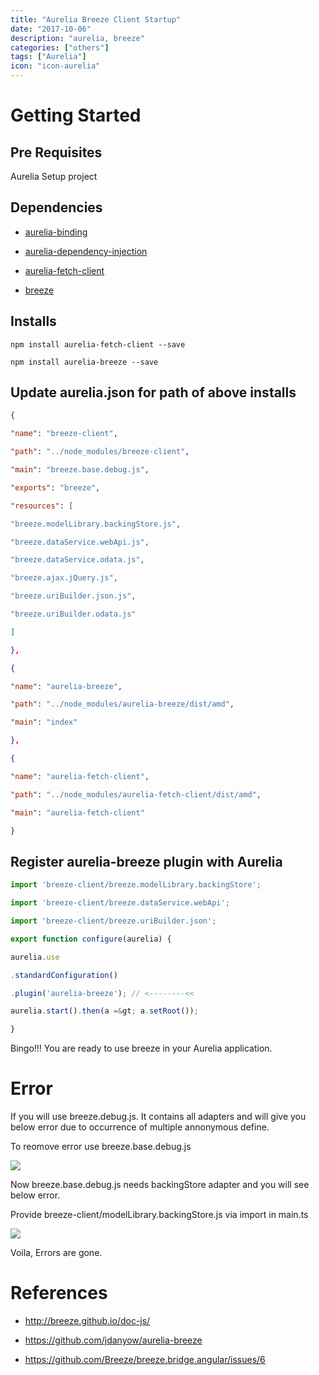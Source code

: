 ```yaml
---
title: "Aurelia Breeze Client Startup"
date: "2017-10-06"
description: "aurelia, breeze"
categories: ["others"]
tags: ["Aurelia"]
icon: "icon-aurelia"
---
```




Getting Started
===============

Pre Requisites
--------------

Aurelia Setup project

Dependencies
------------

- [aurelia-binding](https://github.com/aurelia/binding)

- [aurelia-dependency-injection](https://github.com/aurelia/dependency-injection)

- [aurelia-fetch-client](https://github.com/aurelia/fetch-client)

- [breeze](http://www.getbreezenow.com/breezejs)

Installs
--------

```node
npm install aurelia-fetch-client --save

npm install aurelia-breeze --save
```

Update aurelia.json for path of above installs
----------------------------------------------

```json
{

"name": "breeze-client",

"path": "../node_modules/breeze-client",

"main": "breeze.base.debug.js",

"exports": "breeze",

"resources": [

"breeze.modelLibrary.backingStore.js",

"breeze.dataService.webApi.js",

"breeze.dataService.odata.js",

"breeze.ajax.jQuery.js",

"breeze.uriBuilder.json.js",

"breeze.uriBuilder.odata.js"

]

},

{

"name": "aurelia-breeze",

"path": "../node_modules/aurelia-breeze/dist/amd",

"main": "index"

},

{

"name": "aurelia-fetch-client",

"path": "../node_modules/aurelia-fetch-client/dist/amd",

"main": "aurelia-fetch-client"

}
```

Register aurelia-breeze plugin with Aurelia
-------------------------------------------

```ts
import 'breeze-client/breeze.modelLibrary.backingStore';

import 'breeze-client/breeze.dataService.webApi';

import 'breeze-client/breeze.uriBuilder.json';

export function configure(aurelia) {

aurelia.use

.standardConfiguration()

.plugin('aurelia-breeze'); // <--------<<

aurelia.start().then(a =&gt; a.setRoot());

}
```

Bingo!!! You are ready to use breeze in your Aurelia application.

Error
=====

If you will use breeze.debug.js. It contains all adapters and will give
you below error due to occurrence of multiple annonymous define.

To reomove error use breeze.base.debug.js

![](/static/blog/Aurelia/aurelia-breeze-client-startup/1.png)

Now breeze.base.debug.js needs backingStore adapter and you will see
below error.

Provide breeze-client/modelLibrary.backingStore.js via import in main.ts

![](/static/blog/Aurelia/aurelia-breeze-client-startup/2.png)

Voila, Errors are gone.

References
==========

- <http://breeze.github.io/doc-js/>

- <https://github.com/jdanyow/aurelia-breeze>

- <https://github.com/Breeze/breeze.bridge.angular/issues/6>
